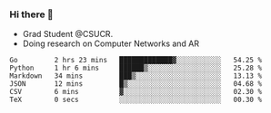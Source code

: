 ### Hi there 👋
- Grad Student @CSUCR. 
- Doing research on Computer Networks and AR
<!--START_SECTION:waka-->

```text
Go         2 hrs 23 mins   █████████████▓░░░░░░░░░░░   54.25 %
Python     1 hr 6 mins     ██████▒░░░░░░░░░░░░░░░░░░   25.28 %
Markdown   34 mins         ███▒░░░░░░░░░░░░░░░░░░░░░   13.13 %
JSON       12 mins         █▒░░░░░░░░░░░░░░░░░░░░░░░   04.68 %
CSV        6 mins          ▓░░░░░░░░░░░░░░░░░░░░░░░░   02.30 %
TeX        0 secs          ░░░░░░░░░░░░░░░░░░░░░░░░░   00.30 %
```

<!--END_SECTION:waka-->
<!--
**jluo117/jluo117** is a ✨ _special_ ✨ repository because its `README.md` (this file) appears on your GitHub profile.

Here are some ideas to get you started:

- 🔭 I’m currently working on ...
- 🌱 I’m currently learning ...
- 👯 I’m looking to collaborate on ...
- 🤔 I’m looking for help with ...
- 💬 Ask me about ...
- 📫 How to reach me: ...
- 😄 Pronouns: ...
- ⚡ Fun fact: ...
-->
